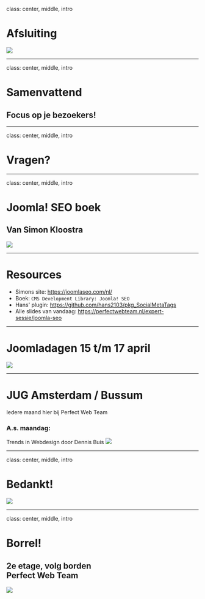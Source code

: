 class: center, middle, intro
# Afsluiting
<img src="/images/logos-seo.png">

---
class: center, middle, intro
# Samenvattend
## Focus op je bezoekers!

---
class: center, middle, intro
# Vragen?

---
class: center, middle, intro
# Joomla! SEO boek 
## Van Simon Kloostra
<img src="/joomla_seo/images/joomla-seo-boek.jpg">

---
# Resources
- Simons site: https://joomlaseo.com/nl/
- Boek: `CMS Development Library: Joomla! SEO`
- Hans' plugin: https://github.com/hans2103/pkg_SocialMetaTags
- Alle slides van vandaag: https://perfectwebteam.nl/expert-sessie/joomla-seo

---
# Joomladagen 15 t/m 17 april
<img src="/joomla_seo/images/joomladagen.png">

---
# JUG Amsterdam / Bussum
Iedere maand hier bij Perfect Web Team

### A.s. maandag:
Trends in Webdesign door Dennis Buis
<img src="/joomla_seo/images/jugbussum.png">

---
class: center, middle, intro
# Bedankt!
<img src="/images/logos-seo.png">

---
class: center, middle, intro
# Borrel!
## 2e etage, volg borden<br>Perfect Web Team
<img src="/images/bitterballen.jpg">